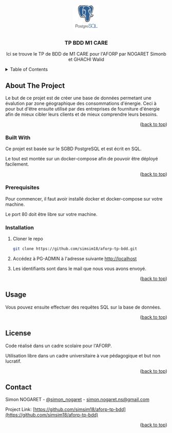<a name="TP BDD AFORP"></a>

<!-- PROJECT LOGO -->
<br />
<div align="center">
  <a href="https://github.com/simsim18/aforp-tp-bdd">
    <img src="postgres.png" alt="Logo" width="80" height="80">
  </a>

  <h3 align="center">TP BDD M1 CARE</h3>

  <p align="center">
    Ici se trouve le TP de BDD de M1 CARE pour l'AFORP par NOGARET Simonb et GHACHI Walid
    <br />
</div>


<!-- TABLE OF CONTENTS -->
<details>
  <summary>Table of Contents</summary>
  <ol>
    <li>
      <a href="#about-the-project">About The Project</a>
      <ul>
        <li><a href="#built-with">Built With</a></li>
      </ul>
    </li>
    <li>
      <a href="#getting-started">Getting Started</a>
      <ul>
        <li><a href="#prerequisites">Prerequisites</a></li>
        <li><a href="#installation">Installation</a></li>
      </ul>
    </li>
    <li><a href="#usage">Usage</a></li>
    <li><a href="#license">License</a></li>
    <li><a href="#contact">Contact</a></li>
  </ol>
</details>



<!-- ABOUT THE PROJECT -->
## About The Project

Le but de ce projet est de créer une base de données permetant une évalution par zone géographique des consommations d'énergie. Ceci à pour but d'être ensuite utilisé par des entreprises de fourniture d'énergie afin de mieux cibler leurs clients et de mieux comprendre leurs besoins.

<p align="right">(<a href="#readme-top">back to top</a>)</p>


### Built With

Ce projet est basée sur le SGBD PostgreSQL et est écrit en SQL.

Le tout est montée sur un docker-compose afin de pouvoir être déployé facilement.

<p align="right">(<a href="#readme-top">back to top</a>)</p>


<!-- GETTING STARTED -->
### Prerequisites

Pour commencer, il faut avoir installé docker et docker-compose sur votre machine.

Le port 80 doit être libre sur votre machine.

### Installation

1. Cloner le repo
   ```sh
   git clone https://github.com/simsim18/aforp-tp-bdd.git
   ```

2. Accédez à PG-ADMIN à l'adresse suivante [http://localhost](http://localhost)

3. Les identifiants sont dans le mail que nous vous avons envoyé.

<p align="right">(<a href="#readme-top">back to top</a>)</p>



<!-- USAGE EXAMPLES -->
## Usage

Vous pouvez ensuite effectuer des requêtes SQL sur la base de données.

<p align="right">(<a href="#readme-top">back to top</a>)</p>



<!-- LICENSE -->
## License

Code réalisé dans un cadre scolaire pour l'AFORP.

Utilisation libre dans un cadre universitaire à vue pédagogique et but non lucratif.

<p align="right">(<a href="#readme-top">back to top</a>)</p>



<!-- CONTACT -->
## Contact

Simon NOGARET - [@simon_nogaret](https://www.linkedin.com/in/simon-nogaret/) - simon.nogaret.ns@gmail.com

Project Link: [https://github.com/simsim18/aforp-tp-bdd](https://github.com/simsim18/aforp-tp-bdd)

<p align="right">(<a href="#readme-top">back to top</a>)</p>